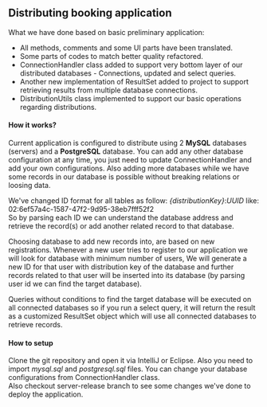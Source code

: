 ## Distributing booking application
What we have done based on basic preliminary application:

- All methods, comments and some UI parts have been translated.
- Some parts of codes to match better quality refactored.
- ConnectionHandler class added to support very bottom layer of our distributed databases - Connections, updated and select queries.
- Another new implementation of ResultSet added to project to support retrieving results from multiple database connections.
- DistributionUtils class implemented to support our basic operations regarding distributions.

#### How it works?
Current application is configured to distribute using 2 **MySQL** databases (servers) and a **PostgreSQL** database. You can add any other database configuration at any time, you just need to update ConnectionHandler and add your own configurations. Also adding more databases while we have some records in our database is possible without breaking relations or loosing data.

We've changed ID format for all tables as follow: _{distributionKey}_:_UUID_ like:
<br />
02:6ef57a4c-1587-47f2-9d95-38eb7fff52f2
<br />
So by parsing each ID we can understand the database address and retrieve the record(s) or add another related record to that database.

Choosing database to add new records into, are based on new registrations. Whenever a new user tries to register to our application we will look for database with minimum number of users, We will generate a new ID for that user with distribution key of the database and further records related to that user will be inserted into its database (by parsing user id we can find the target database).

Queries without conditions to find the target database will be executed on all connected databases so if you run a select query, it will return the result as a customized ResultSet object which will use all connected databases to retrieve records.

#### How to setup
Clone the git repository and open it via IntelliJ or Eclipse. Also you need to import _mysql.sql_ and _postgresql.sql_ files. You can change your database configurations from ConnectionHandler class.
<br />
Also checkout server-release branch to see some changes we've done to deploy the application.